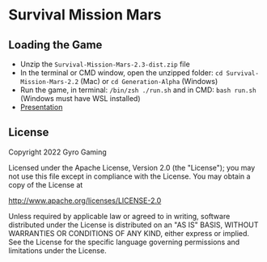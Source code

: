 # Survival Mission Mars

## Loading the Game

* Unzip the `Survival-Mission-Mars-2.3-dist.zip` file
* In the terminal or CMD window, open the unzipped folder: `cd Survival-Mission-Mars-2.2` (Mac) or `cd Generation-Alpha` (Windows)
* Run the game, in terminal: `/bin/zsh ./run.sh` and in CMD: `bash run.sh` (Windows must have WSL installed)
* [Presentation](https://tlgcohort-my.sharepoint.com/:p:/p/shi-tian_liu/Ec-svH1pPbBLhnsFaRApH94B6BLW8SRq4X4LXkGC-JuQ6A?PreviousSessionID=dca719c4-0ae2-21ad-7e10-5a5039d7ea7e)

## License

Copyright 2022 Gyro Gaming

Licensed under the Apache License, Version 2.0 (the "License"); you may not use this file except in compliance with the License. You may obtain a copy of the License at

http://www.apache.org/licenses/LICENSE-2.0

Unless required by applicable law or agreed to in writing, software distributed under the License is distributed on an "AS IS" BASIS, WITHOUT WARRANTIES OR CONDITIONS OF ANY KIND, either express or implied. See the License for the specific language governing permissions and limitations under the License.

